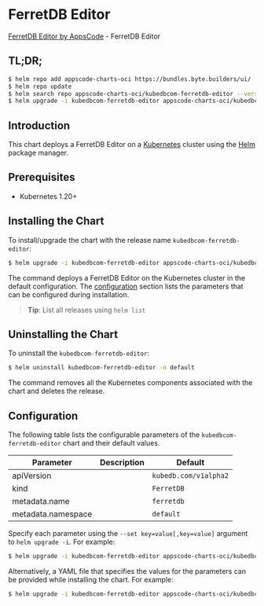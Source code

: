 # FerretDB Editor

[FerretDB Editor by AppsCode](https://appscode.com) - FerretDB Editor

## TL;DR;

```bash
$ helm repo add appscode-charts-oci https://bundles.byte.builders/ui/
$ helm repo update
$ helm search repo appscode-charts-oci/kubedbcom-ferretdb-editor --version=v0.11.0
$ helm upgrade -i kubedbcom-ferretdb-editor appscode-charts-oci/kubedbcom-ferretdb-editor -n default --create-namespace --version=v0.11.0
```

## Introduction

This chart deploys a FerretDB Editor on a [Kubernetes](http://kubernetes.io) cluster using the [Helm](https://helm.sh) package manager.

## Prerequisites

- Kubernetes 1.20+

## Installing the Chart

To install/upgrade the chart with the release name `kubedbcom-ferretdb-editor`:

```bash
$ helm upgrade -i kubedbcom-ferretdb-editor appscode-charts-oci/kubedbcom-ferretdb-editor -n default --create-namespace --version=v0.11.0
```

The command deploys a FerretDB Editor on the Kubernetes cluster in the default configuration. The [configuration](#configuration) section lists the parameters that can be configured during installation.

> **Tip**: List all releases using `helm list`

## Uninstalling the Chart

To uninstall the `kubedbcom-ferretdb-editor`:

```bash
$ helm uninstall kubedbcom-ferretdb-editor -n default
```

The command removes all the Kubernetes components associated with the chart and deletes the release.

## Configuration

The following table lists the configurable parameters of the `kubedbcom-ferretdb-editor` chart and their default values.

|     Parameter      | Description |             Default              |
|--------------------|-------------|----------------------------------|
| apiVersion         |             | <code>kubedb.com/v1alpha2</code> |
| kind               |             | <code>FerretDB</code>            |
| metadata.name      |             | <code>ferretdb</code>            |
| metadata.namespace |             | <code>default</code>             |


Specify each parameter using the `--set key=value[,key=value]` argument to `helm upgrade -i`. For example:

```bash
$ helm upgrade -i kubedbcom-ferretdb-editor appscode-charts-oci/kubedbcom-ferretdb-editor -n default --create-namespace --version=v0.11.0 --set apiVersion=kubedb.com/v1alpha2
```

Alternatively, a YAML file that specifies the values for the parameters can be provided while
installing the chart. For example:

```bash
$ helm upgrade -i kubedbcom-ferretdb-editor appscode-charts-oci/kubedbcom-ferretdb-editor -n default --create-namespace --version=v0.11.0 --values values.yaml
```
